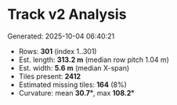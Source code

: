 ﻿# Track v2 Analysis
Generated: 2025-10-04 06:40:21

- Rows: **301** (index 1..301)
- Est. length: **313.2 m** (median row pitch 1.04 m)
- Est. width: **5.6 m** (median X-span)
- Tiles present: **2412**
- Estimated missing tiles: **164** (8%)
- Curvature: mean **30.7°**, max **108.2°**
